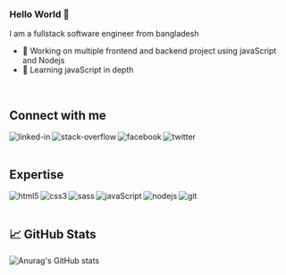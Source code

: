 ### Hello World 👋
I am a fullstack software engineer from bangladesh

- 🔭 Working on multiple frontend and backend project using javaScript and Nodejs
- 🌱 Learning javaScript in depth
<br>

## Connect with me

[<img align="left" alt="linked-in" src="https://img.shields.io/badge/linkedin-%230077B5.svg?&style=for-the-badge&logo=linkedin&logoColor=white" />](https://www.linkedin.com/in/mohammad-sadee-228306203/)

[<img align="left" alt="stack-overflow" src="https://img.shields.io/badge/stack%20overflow-FE7A16?logo=stack-overflow&logoColor=white&style=for-the-badge" />](https://stackoverflow.com/users/16143606/mohammad-sadee)

[<img align="left" alt="facebook" src="https://img.shields.io/badge/facebook-%231877F2.svg?&style=for-the-badge&logo=facebook&logoColor=white" />](https://www.facebook.com/codewithsadee/)

[<img align="left" alt="twitter" src="https://img.shields.io/badge/twitter-%231DA1F2.svg?&style=for-the-badge&logo=twitter&logoColor=white" />](https://twitter.com/codewithsadee/)

<br>
<br>

## Expertise

<img align="left" alt="html5" src="https://img.shields.io/badge/html5-f06529?&style=for-the-badge&logo=html5&logoColor=ffffff" />
<img align="left" alt="css3" src="https://img.shields.io/badge/css3-2965f1?&style=for-the-badge&logo=css3&logoColor=ffffff" />
<img align="left" alt="sass" src="https://img.shields.io/badge/sass-cc6699?&style=for-the-badge&logo=sass&logoColor=ffffff" />
<img align="left" alt="javaScript" src="https://img.shields.io/badge/javascript-f0db4f?&style=for-the-badge&logo=javascript&logoColor=323330" />
<img align="left" alt="nodejs" src="https://img.shields.io/badge/node.js%20-%2343853D.svg?&style=for-the-badge&logo=node.js&logoColor=white" />
<img align="left" alt="git" src="https://img.shields.io/badge/git-ffffff?&style=for-the-badge&logo=git&logoColor=f34f29&colorB=f34f29&colorA=eeeeee" />

<br>
<br>

##  &#x1f4c8; GitHub Stats
![Anurag's GitHub stats](https://github-readme-stats.vercel.app/api?username=codewithsadee&show_icons=true&theme=tokyonight)
